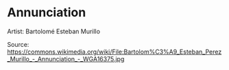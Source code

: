 # Annunciation

Artist: Bartolomé Esteban Murillo

Source: <https://commons.wikimedia.org/wiki/File:Bartolom%C3%A9_Esteban_Perez_Murillo_-_Annunciation_-_WGA16375.jpg>